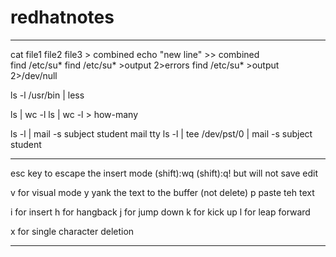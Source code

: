 # redhatnotes
*******************************************************************************************************************
cat file1 file2 file3 > combined
echo "new line" >> combined  
find /etc/su*
find /etc/su* >output 2>errors
find /etc/su* >output 2>/dev/null

ls -l /usr/bin | less

ls  | wc -l
ls  | wc -l > how-many

ls -l | mail -s subject student
mail
tty
ls -l | tee /dev/pst/0 | mail -s subject student

*******************************************************************************************************************

esc key to escape the insert mode
(shift):wq
(shift):q!   but will not save edit

v for visual mode 
y yank the text to the buffer (not delete)
p paste teh text 

i for insert
h for hangback
j for jump down
k for kick up
l for leap forward

x for single character deletion

*******************************************************************************************************************
